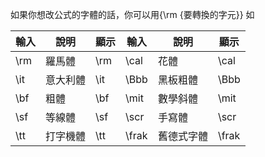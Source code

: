 如果你想改公式的字體的話，你可以用{\\rm {要轉換的字元}}
如





| 輸入  | 說明   | 顯示  | 輸入    | 說明    | 顯示    |
| --- | ---- | --- | ----- | ----- | ----- |
| \rm | 羅馬體  | \rm | \cal  | 花體    | \cal  |
| \it | 意大利體 | \it | \Bbb  | 黑板粗體  | \Bbb  |
| \bf | 粗體   | \bf | \mit  | 數學斜體  | \mit  |
| \sf | 等線體  | \sf | \scr  | 手寫體   | \scr  |
| \tt | 打字機體 | \tt | \frak | 舊德式字體 | \frak |
